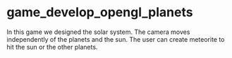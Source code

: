 # game_develop_opengl_planets
In this game we designed the solar system. The camera moves independently of the planets and the sun. The user can create meteorite to hit the sun or the other planets.
